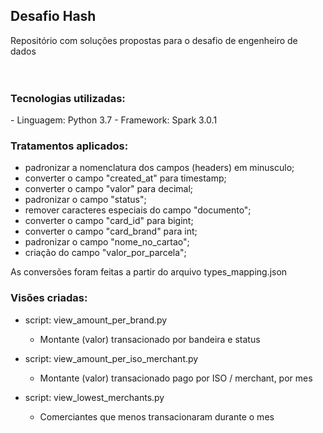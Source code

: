 <h2> Desafio Hash </h2>

Repositório com soluções propostas para o desafio de engenheiro de dados
<br><br><br>


<h3>Tecnologias utilizadas: </h3>
- Linguagem: Python 3.7
- Framework: Spark 3.0.1


<h3>Tratamentos aplicados: </h3>

- padronizar a nomenclatura dos campos (headers) em minusculo;
- converter o campo "created_at" para timestamp;
- converter o campo "valor" para decimal;
- padronizar o campo "status";
- remover caracteres especiais do campo "documento";
- converter o campo "card_id" para bigint;
- converter o campo "card_brand" para int;
- padronizar o campo "nome_no_cartao";
- criação do campo "valor_por_parcela";

As conversões foram feitas a partir do arquivo types_mapping.json


<h3>Visões criadas: </h3>

- script: view_amount_per_brand.py
  - Montante (valor) transacionado por bandeira e status
    

- script: view_amount_per_iso_merchant.py
    - Montante (valor) transacionado pago por ISO / merchant, por mes
  

- script: view_lowest_merchants.py
    - Comerciantes que menos transacionaram durante o mes 